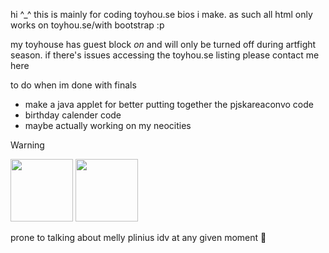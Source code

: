 hi ^_^ this is mainly for coding toyhou.se bios i make. as such all html only works on toyhou.se/with bootstrap :p 

my toyhouse has guest block _on_ and will only be turned off during artfight season. if there's issues accessing the toyhou.se listing please contact me here

   to do when im done with finals
   - make a java applet for better putting together the pjskareaconvo code
   - birthday calender code
   - maybe actually working on my neocities

> [!WARNING]
> <img src = "https://i.pinimg.com/originals/dd/3f/49/dd3f499c3d0663dafb82faeb73f84ac3.gif" height="100" > <img src = "https://patchwiki.biligame.com/images/dwrg/1/1e/e2pukasnvmjykweianaf0585qwj8pjg.gif" height="100" >
>
> prone to talking about melly plinius idv at any given moment 🐝 

<!---
entomologist1/entomologist1 is a ✨ special ✨ repository because its `README.md` (this file) appears on your GitHub profile.
You can click the Preview link to take a look at your changes.
--->
